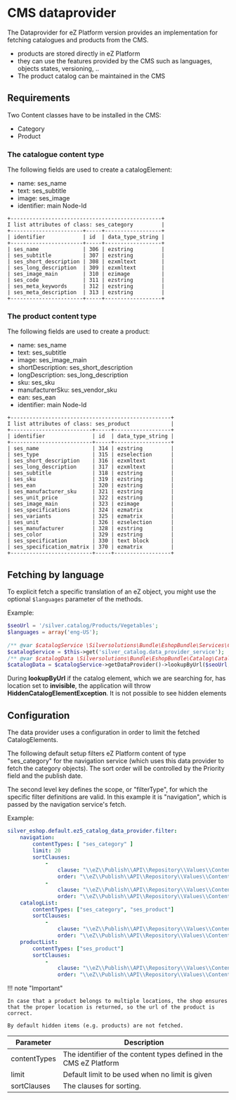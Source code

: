 # CMS dataprovider

The Dataprovider for eZ Platform version provides an implementation for fetching catalogues and products from the CMS.

- products are stored directly in eZ Platform
- they can use the features provided by the CMS such as languages, objects states, versioning, ..
- The product catalog can be maintained in the CMS

## Requirements

Two Content classes have to be installed in the CMS:

- Category
- Product

### The catalogue content type

The following fields are used to create a catalogElement:

- name: ses\_name
- text: ses\_subtitle
- image: ses\_image
- identifier: main Node-Id

``` 
+------------------------------------------------+
I list attributes of class: ses_category         |
+-----------------------+-----+------------------+
| identifier            | id  | data_type_string |
+-----------------------+-----+------------------+
| ses_name              | 306 | ezstring         |
| ses_subtitle          | 307 | ezstring         |
| ses_short_description | 308 | ezxmltext        |
| ses_long_description  | 309 | ezxmltext        |
| ses_image_main        | 310 | ezimage          |
| ses_code              | 311 | ezstring         |
| ses_meta_keywords     | 312 | ezstring         |
| ses_meta_description  | 313 | ezstring         |
+-----------------------+-----+------------------+
```

### The product content type

The following fields are used to create a product:

- name: ses\_name
- text: ses\_subtitle
- image: ses\_image\_main
- shortDescription: ses\_short\_description
- longDescription: ses\_long\_description
- sku: ses\_sku
- manufacturerSku: ses\_vendor\_sku
- ean: ses\_ean
- identifier: main Node-Id  

``` 
+---------------------------------------------------+
I list attributes of class: ses_product             |
+--------------------------+-----+------------------+
| identifier               | id  | data_type_string |
+--------------------------+-----+------------------+
| ses_name                 | 314 | ezstring         |
| ses_type                 | 315 | ezselection      |
| ses_short_description    | 316 | ezxmltext        |
| ses_long_description     | 317 | ezxmltext        |
| ses_subtitle             | 318 | ezstring         |
| ses_sku                  | 319 | ezstring         |
| ses_ean                  | 320 | ezstring         |
| ses_manufacturer_sku     | 321 | ezstring         |
| ses_unit_price           | 322 | ezstring         |
| ses_image_main           | 323 | ezimage          |
| ses_specifications       | 324 | ezmatrix         |
| ses_variants             | 325 | ezmatrix         |
| ses_unit                 | 326 | ezselection      |
| ses_manufacturer         | 328 | ezstring         |
| ses_color                | 329 | ezstring         |
| ses_specification        | 330 | text block       |
| ses_specification_matrix | 370 | ezmatrix         |
+--------------------------+-----+------------------+
```

## Fetching by language

To explicit fetch a specific translation of an eZ object, you might use the optional `$languages` parameter of the methods.

Example:

``` php
$seoUrl = '/silver.catalog/Products/Vegetables';
$languages = array('eng-US');
 
/** @var $catalogService \Silversolutions\Bundle\EshopBundle\Services\CatalogService */
$catalogService = $this->get('silver_catalog.data_provider_service');
/** @var $catalogData \Silversolutions\Bundle\EshopBundle\Catalog\CatalogElement */
$catalogData = $catalogService->getDataProvider()->lookupByUrl($seoUrl, $languages);
```

During **lookupByUrl** if the catalog element, which we are searching for, has location set to **invisible**, the application will throw **HiddenCatalogElementException**. It is not possible to see hidden elements

## Configuration

The data provider uses a configuration in order to limit the fetched CatalogElements.

The following default setup filters eZ Platform content of type "ses\_category" for the navigation service (which uses this data provider to fetch the category objects). The sort order will be controlled by the Priority field and the publish date.

The second level key defines the scope, or "filterType", for which the specific filter definitions are valid. In this example it is "navigation", which is passed by the navigation service's fetch.

Example:

``` yaml
silver_eshop.default.ez5_catalog_data_provider.filter:
    navigation:
        contentTypes: [ "ses_category" ]
        limit: 20
        sortClauses:
            -
                clause: "\\eZ\\Publish\\API\\Repository\\Values\\Content\\Query\\SortClause\\Location\\Priority"
                order: "\\eZ\\Publish\\API\\Repository\\Values\\Content\\Query::SORT_DESC"
            -
                clause: "\\eZ\\Publish\\API\\Repository\\Values\\Content\\Query\\SortClause\\DatePublished"
                order: "\\eZ\\Publish\\API\\Repository\\Values\\Content\\Query::SORT_ASC"
    catalogList:
        contentTypes: ["ses_category", "ses_product"]
        sortClauses:
            -
                clause: "\\eZ\\Publish\\API\\Repository\\Values\\Content\\Query\\SortClause\\Location\\Priority"
                order: "\\eZ\\Publish\\API\\Repository\\Values\\Content\\Query::SORT_DESC"
    productList:
        contentTypes: ["ses_product"]
        sortClauses:
            -
                clause: "\\eZ\\Publish\\API\\Repository\\Values\\Content\\Query\\SortClause\\Location\\Priority"
                order: "\\eZ\\Publish\\API\\Repository\\Values\\Content\\Query::SORT_DESC"
```

!!! note "Important"

    In case that a product belongs to multiple locations, the shop ensures that the proper location is returned, so the url of the product is correct.

    By default hidden items (e.g. products) are not fetched.

|Parameter|Description|
|--- |--- |
|contentTypes|The identifier of the content types defined in the CMS eZ Platform|
|limit|Default limit to be used when no limit is given|
|sortClauses|The clauses for sorting.|

